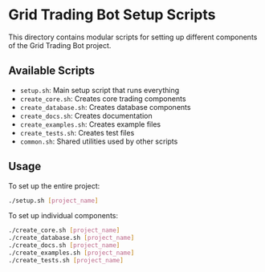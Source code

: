 # Grid Trading Bot Setup Scripts

This directory contains modular scripts for setting up different components
of the Grid Trading Bot project.

## Available Scripts

- `setup.sh`: Main setup script that runs everything
- `create_core.sh`: Creates core trading components
- `create_database.sh`: Creates database components
- `create_docs.sh`: Creates documentation
- `create_examples.sh`: Creates example files
- `create_tests.sh`: Creates test files
- `common.sh`: Shared utilities used by other scripts

## Usage

To set up the entire project:
```bash
./setup.sh [project_name]
```

To set up individual components:
```bash
./create_core.sh [project_name]
./create_database.sh [project_name]
./create_docs.sh [project_name]
./create_examples.sh [project_name]
./create_tests.sh [project_name]
```
